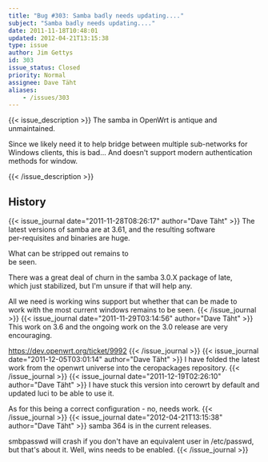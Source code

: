 ```yaml
---
title: "Bug #303: Samba badly needs updating...."
subject: "Samba badly needs updating...."
date: 2011-11-18T10:48:01
updated: 2012-04-21T13:15:38
type: issue
author: Jim Gettys
id: 303
issue_status: Closed
priority: Normal
assignee: Dave Täht
aliases:
    - /issues/303
---
```


{{< issue_description >}}
The samba in OpenWrt is antique and unmaintained.

Since we likely need it to help bridge between multiple sub-networks for
Windows clients, this is bad... And doesn't support modern
authentication methods for window.


{{< /issue_description >}}

## History
{{< issue_journal date="2011-11-28T08:26:17" author="Dave Täht" >}}
The latest versions of samba are at 3.61, and the resulting software\
per-requisites and binaries are huge.

What can be stripped out remains to\
be seen.

There was a great deal of churn in the samba 3.0.X package of late,\
which just stabilized, but I'm unsure if that will help any.

All we need is working wins support but whether that can be made to\
work with the most current windows remains to be seen.
{{< /issue_journal >}}
{{< issue_journal date="2011-11-29T03:14:56" author="Dave Täht" >}}
This work on 3.6 and the ongoing work on the 3.0 release are very
encouraging.

https://dev.openwrt.org/ticket/9992
{{< /issue_journal >}}
{{< issue_journal date="2011-12-05T03:01:14" author="Dave Täht" >}}
I have folded the latest work from the openwrt universe into the
ceropackages repository.
{{< /issue_journal >}}
{{< issue_journal date="2011-12-19T02:26:10" author="Dave Täht" >}}
I have stuck this version into cerowrt by default and updated luci to be
able to use it.

As for this being a correct configuration - no, needs work.
{{< /issue_journal >}}
{{< issue_journal date="2012-04-21T13:15:38" author="Dave Täht" >}}
samba 364 is in the current releases.

smbpasswd will crash if you don't have an equivalent user in
/etc/passwd, but that's about it. Well, wins needs to be enabled.
{{< /issue_journal >}}

